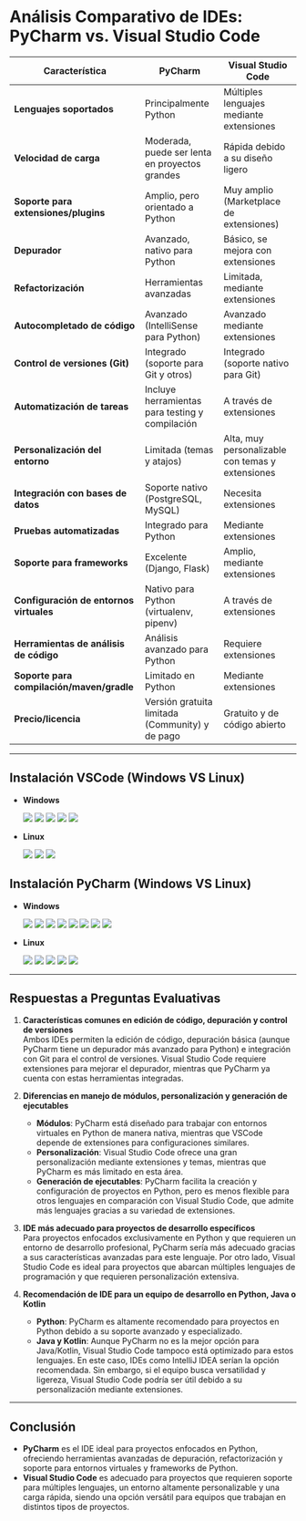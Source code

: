 # Análisis Comparativo de IDEs: PyCharm vs. Visual Studio Code

| **Característica**                   | **PyCharm**                                   | **Visual Studio Code**                        |
|--------------------------------------|-----------------------------------------------|-----------------------------------------------|
| **Lenguajes soportados**             | Principalmente Python                         | Múltiples lenguajes mediante extensiones      |
| **Velocidad de carga**               | Moderada, puede ser lenta en proyectos grandes| Rápida debido a su diseño ligero              |
| **Soporte para extensiones/plugins** | Amplio, pero orientado a Python               | Muy amplio (Marketplace de extensiones)       |
| **Depurador**                        | Avanzado, nativo para Python                  | Básico, se mejora con extensiones             |
| **Refactorización**                  | Herramientas avanzadas                        | Limitada, mediante extensiones                |
| **Autocompletado de código**         | Avanzado (IntelliSense para Python)           | Avanzado mediante extensiones                 |
| **Control de versiones (Git)**       | Integrado (soporte para Git y otros)          | Integrado (soporte nativo para Git)           |
| **Automatización de tareas**         | Incluye herramientas para testing y compilación| A través de extensiones                      |
| **Personalización del entorno**      | Limitada (temas y atajos)                     | Alta, muy personalizable con temas y extensiones |
| **Integración con bases de datos**   | Soporte nativo (PostgreSQL, MySQL)            | Necesita extensiones                          |
| **Pruebas automatizadas**            | Integrado para Python                         | Mediante extensiones                          |
| **Soporte para frameworks**          | Excelente (Django, Flask)                     | Amplio, mediante extensiones                  |
| **Configuración de entornos virtuales** | Nativo para Python (virtualenv, pipenv)     | A través de extensiones                       |
| **Herramientas de análisis de código** | Análisis avanzado para Python               | Requiere extensiones                          |
| **Soporte para compilación/maven/gradle** | Limitado en Python                         | Mediante extensiones                          |
| **Precio/licencia**                  | Versión gratuita limitada (Community) y de pago | Gratuito y de código abierto               |

---

## Instalación VSCode (Windows VS Linux)

- **Windows**
  
  ![](https://raw.githubusercontent.com/acasmor0802/DAW1_2_2_ACM/refs/heads/main/public/1_1.png.png)
  ![](https://raw.githubusercontent.com/acasmor0802/DAW1_2_2_ACM/refs/heads/main/public/1_2.png)
  ![](https://raw.githubusercontent.com/acasmor0802/DAW1_2_2_ACM/refs/heads/main/public/1_3.png)
  ![](https://raw.githubusercontent.com/acasmor0802/DAW1_2_2_ACM/refs/heads/main/public/1_4.png)
  ![](https://raw.githubusercontent.com/acasmor0802/DAW1_2_2_ACM/refs/heads/main/public/1_5.png)

- **Linux**
  
  ![](https://raw.githubusercontent.com/obezeq/DAW1B-Practica-2-2-Evaluacion-IDEs_EOB/refs/heads/main/public/Ubuntu-Software-APPS-Installed.png)
  ![](https://raw.githubusercontent.com/obezeq/DAW1B-Practica-2-2-Evaluacion-IDEs_EOB/refs/heads/main/public/VSCode/Installation-0.png)
  ![](https://raw.githubusercontent.com/obezeq/DAW1B-Practica-2-2-Evaluacion-IDEs_EOB/refs/heads/main/public/VSCode/Installation-1.png)
  
## Instalación PyCharm (Windows VS Linux)

- **Windows**
  
  ![](https://raw.githubusercontent.com/acasmor0802/DAW1_2_2_ACM/refs/heads/main/public/1_6.png)
  ![](https://raw.githubusercontent.com/acasmor0802/DAW1_2_2_ACM/refs/heads/main/public/1_7.png)
  ![](https://raw.githubusercontent.com/acasmor0802/DAW1_2_2_ACM/refs/heads/main/public/1_8.png)
  ![](https://raw.githubusercontent.com/acasmor0802/DAW1_2_2_ACM/refs/heads/main/public/1_9.png)
  ![](https://raw.githubusercontent.com/acasmor0802/DAW1_2_2_ACM/refs/heads/main/public/1_10.png)
  ![](https://raw.githubusercontent.com/acasmor0802/DAW1_2_2_ACM/refs/heads/main/public/1_11.png)
  ![](https://raw.githubusercontent.com/acasmor0802/DAW1_2_2_ACM/refs/heads/main/public/1_12.png)
  ![](https://raw.githubusercontent.com/acasmor0802/DAW1_2_2_ACM/refs/heads/main/public/1_13.png)

- **Linux**
  
  ![](https://raw.githubusercontent.com/obezeq/DAW1B-Practica-2-2-Evaluacion-IDEs_EOB/refs/heads/main/public/Ubuntu-Software-APPS-Installed.png)
  ![](https://raw.githubusercontent.com/obezeq/DAW1B-Practica-2-2-Evaluacion-IDEs_Grupal/refs/heads/main/Ezequiel/public/PyCharm/Installation-0.png)
  ![](https://raw.githubusercontent.com/obezeq/DAW1B-Practica-2-2-Evaluacion-IDEs_Grupal/refs/heads/main/Ezequiel/public/PyCharm/Installation-1.png)
  ![](https://raw.githubusercontent.com/obezeq/DAW1B-Practica-2-2-Evaluacion-IDEs_Grupal/refs/heads/main/Ezequiel/public/PyCharm/Installation-2.png)
  ![](https://raw.githubusercontent.com/obezeq/DAW1B-Practica-2-2-Evaluacion-IDEs_Grupal/refs/heads/main/Ezequiel/public/PyCharm/Installation-3.png)
  
---

## Respuestas a Preguntas Evaluativas

1. **Características comunes en edición de código, depuración y control de versiones**  
   Ambos IDEs permiten la edición de código, depuración básica (aunque PyCharm tiene un depurador más avanzado para Python) e integración con Git para el control de versiones. Visual Studio Code requiere extensiones para mejorar el depurador, mientras que PyCharm ya cuenta con estas herramientas integradas.

2. **Diferencias en manejo de módulos, personalización y generación de ejecutables**  
   - **Módulos**: PyCharm está diseñado para trabajar con entornos virtuales en Python de manera nativa, mientras que VSCode depende de extensiones para configuraciones similares.
   - **Personalización**: Visual Studio Code ofrece una gran personalización mediante extensiones y temas, mientras que PyCharm es más limitado en esta área.
   - **Generación de ejecutables**: PyCharm facilita la creación y configuración de proyectos en Python, pero es menos flexible para otros lenguajes en comparación con Visual Studio Code, que admite más lenguajes gracias a su variedad de extensiones.

3. **IDE más adecuado para proyectos de desarrollo específicos**  
   Para proyectos enfocados exclusivamente en Python y que requieren un entorno de desarrollo profesional, PyCharm sería más adecuado gracias a sus características avanzadas para este lenguaje. Por otro lado, Visual Studio Code es ideal para proyectos que abarcan múltiples lenguajes de programación y que requieren personalización extensiva.

4. **Recomendación de IDE para un equipo de desarrollo en Python, Java o Kotlin**  
   - **Python**: PyCharm es altamente recomendado para proyectos en Python debido a su soporte avanzado y especializado.
   - **Java y Kotlin**: Aunque PyCharm no es la mejor opción para Java/Kotlin, Visual Studio Code tampoco está optimizado para estos lenguajes. En este caso, IDEs como IntelliJ IDEA serían la opción recomendada. Sin embargo, si el equipo busca versatilidad y ligereza, Visual Studio Code podría ser útil debido a su personalización mediante extensiones.

---

## Conclusión

- **PyCharm** es el IDE ideal para proyectos enfocados en Python, ofreciendo herramientas avanzadas de depuración, refactorización y soporte para entornos virtuales y frameworks de Python.
- **Visual Studio Code** es adecuado para proyectos que requieren soporte para múltiples lenguajes, un entorno altamente personalizable y una carga rápida, siendo una opción versátil para equipos que trabajan en distintos tipos de proyectos.


